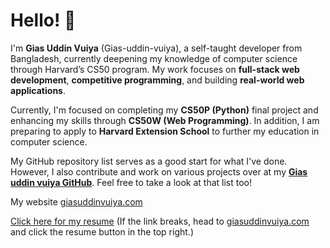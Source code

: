 # Hello! 👋  
I'm **Gias Uddin Vuiya** (Gias-uddin-vuiya), a self-taught developer from Bangladesh, currently deepening my knowledge of computer science through Harvard’s CS50 program. My work focuses on **full-stack web development**, **competitive programming**, and building **real-world web applications**.

Currently, I'm focused on completing my **CS50P (Python)** final project and enhancing my skills through **CS50W (Web Programming)**. In addition, I am preparing to apply to **Harvard Extension School** to further my education in computer science.

My GitHub repository list serves as a good start for what I've done. However, I also contribute and work on various projects over at my **[Gias uddin vuiya GitHub](https://github.com/Gias-uddin-vuiya)**. Feel free to take a look at that list too!

My website [giasuddinvuiya.com](https://giasuddinvuiya.com)  

[Click here for my resume](https://giasuddinvuiya.com/resume) (If the link breaks, head to [giasuddinvuiya.com](https://giasuddinvuiya.com) and click the resume button in the top right.)

